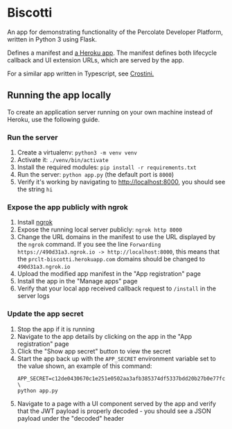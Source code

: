 # Biscotti
An app for demonstrating functionality of the Percolate Developer Platform, written in
Python 3 using Flask.

Defines a manifest and [a Heroku app](https://prclt-biscotti.herokuapp.com/).
The manifest defines both lifecycle callback and UI extension URLs, which are served by
the app.

For a similar app written in Typescript, see
[Crostini.](https://github.com/percolate/crostini)

## Running the app locally

To create an application server running on your own machine instead of Heroku, use the
following guide.

### Run the server

1. Create a virtualenv: `python3 -m venv venv`
1. Activate it: `./venv/bin/activate`
1. Install the required modules: `pip install -r requirements.txt`
1. Run the server: `python app.py` (the default port is `8000`)
1. Verify it's working by navigating to [http://localhost:8000](http://localhost:8000),
   you should see the string `hi`

### Expose the app publicly with ngrok

1. Install [ngrok](https://ngrok.com/)
1. Expose the running local server publicly: `ngrok http 8000`
1. Change the URL domains in the manifest to use the URL displayed by the `ngrok`
   command. If you see the line `Forwarding https://490d31a3.ngrok.io ->
   http://localhost:8000`, this means that the `prclt-biscotti.herokuapp.com` domains
   should be changed to `490d31a3.ngrok.io`
1. Upload the modified app manifest in the "App registration" page
1. Install the app in the "Manage apps" page
1. Verify that your local app received callback request to `/install` in the server logs

### Update the app secret

1. Stop the app if it is running
1. Navigate to the app details by clicking on the app in the "App registration" page
1. Click the "Show app secret" button to view the secret
1. Start the app back up with the `APP_SECRET` environment variable set to the value
   shown, an example of this command:
     ```
     APP_SECRET=c12de0430670c1e251e0502aa3afb385374df5337bdd20b27b0e77fc702c9b1a \
     python app.py
     ```
1. Navigate to a page with a UI component served by the app and verify that the JWT
   payload is properly decoded - you should see a JSON payload under the "decoded"
   header
